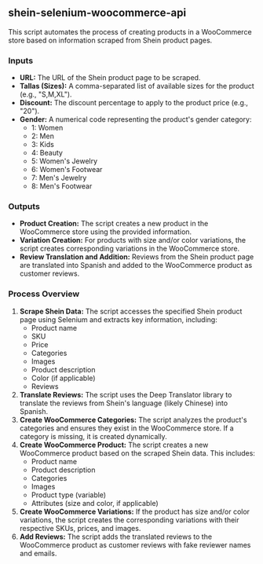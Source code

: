 ## shein-selenium-woocommerce-api

This script automates the process of creating products in a WooCommerce store based on information scraped from Shein product pages.

### Inputs

- **URL:** The URL of the Shein product page to be scraped.
- **Tallas (Sizes):** A comma-separated list of available sizes for the product (e.g., "S,M,XL").
- **Discount:** The discount percentage to apply to the product price (e.g., "20").
- **Gender:** A numerical code representing the product's gender category: 
  - 1: Women
  - 2: Men
  - 3: Kids
  - 4: Beauty
  - 5: Women's Jewelry
  - 6: Women's Footwear
  - 7: Men's Jewelry
  - 8: Men's Footwear

### Outputs

- **Product Creation:** The script creates a new product in the WooCommerce store using the provided information.
- **Variation Creation:** For products with size and/or color variations, the script creates corresponding variations in the WooCommerce store.
- **Review Translation and Addition:** Reviews from the Shein product page are translated into Spanish and added to the WooCommerce product as customer reviews.

### Process Overview

1. **Scrape Shein Data:** The script accesses the specified Shein product page using Selenium and extracts key information, including:
   - Product name
   - SKU
   - Price
   - Categories
   - Images
   - Product description
   - Color (if applicable)
   - Reviews
2. **Translate Reviews:** The script uses the Deep Translator library to translate the reviews from Shein's language (likely Chinese) into Spanish.
3. **Create WooCommerce Categories:** The script analyzes the product's categories and ensures they exist in the WooCommerce store. If a category is missing, it is created dynamically.
4. **Create WooCommerce Product:** The script creates a new WooCommerce product based on the scraped Shein data. This includes:
   - Product name
   - Product description
   - Categories
   - Images
   - Product type (variable)
   - Attributes (size and color, if applicable)
5. **Create WooCommerce Variations:** If the product has size and/or color variations, the script creates the corresponding variations with their respective SKUs, prices, and images.
6. **Add Reviews:** The script adds the translated reviews to the WooCommerce product as customer reviews with fake reviewer names and emails.